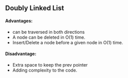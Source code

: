 ## Doubly Linked List

#### Advantages:

- can be traversed in both directions
- A node can be deleted in O(1) time.
- Insert/Delete a node before a given node in O(1) time.

#### Disadvantage:

- Extra space to keep the prev pointer
- Adding complexity to the code.
